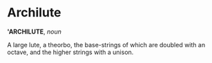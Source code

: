 # Archilute

**'ARCHILUTE**, _noun_

A large lute, a theorbo, the base-strings of which are doubled with an octave, and the higher strings with a unison.